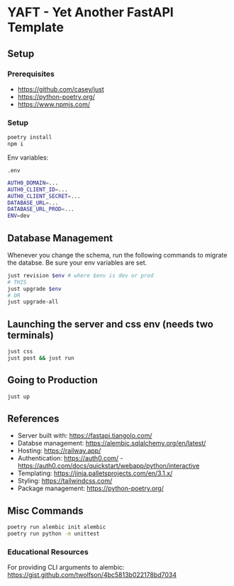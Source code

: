 # YAFT - Yet Another FastAPI Template

## Setup

### Prerequisites

- https://github.com/casey/just
- https://python-poetry.org/
- https://www.npmjs.com/

### Setup

```bash
poetry install
npm i
```

Env variables:

`.env`

```bash
AUTH0_DOMAIN=...
AUTH0_CLIENT_ID=...
AUTH0_CLIENT_SECRET=...
DATABASE_URL=...
DATABASE_URL_PROD=...
ENV=dev
```

## Database Management

Whenever you change the schema, run the following commands to migrate the databse. Be sure your env variables are set.

```bash
just revision $env # where $env is dev or prod
# THIS
just upgrade $env
# OR
just upgrade-all
```

## Launching the server and css env (needs two terminals)

```bash
just css
just post && just run
```

## Going to Production

```bash
just up
```

## References

- Server built with: https://fastapi.tiangolo.com/
- Databse management: https://alembic.sqlalchemy.org/en/latest/
- Hosting: https://railway.app/
- Authentication: https://auth0.com/ - https://auth0.com/docs/quickstart/webapp/python/interactive
- Templating: https://jinja.palletsprojects.com/en/3.1.x/
- Styling: https://tailwindcss.com/
- Package management: https://python-poetry.org/

## Misc Commands

```bash
poetry run alembic init alembic
poetry run python -m unittest
```

### Educational Resources

For providing CLI arguments to alembic: https://gist.github.com/twolfson/4bc5813b022178bd7034